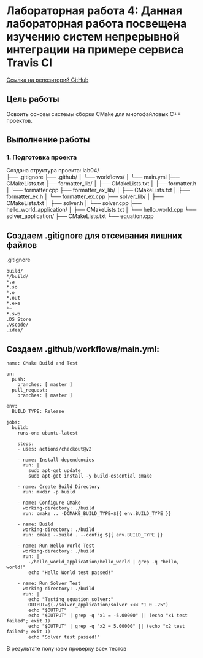 # Лабораторная работа 4: Данная лабораторная работа посвещена изучению систем непрерывной интеграции на примере сервиса Travis CI

[Ссылка на репозиторий GitHub](https://github.com/tyrtir/laba04)

## Цель работы
Освоить основы системы сборки CMake для многофайловых C++ проектов.

## Выполнение работы

### 1. Подготовка проекта

Создана структура проекта:
lab04/<br>
├── .gitignore
├── .github/
│   └── workflows/
│       └── main.yml
├── CMakeLists.txt
├── formatter_lib/
│   ├── CMakeLists.txt
│   ├── formatter.h
│   └── formatter.cpp
├── formatter_ex_lib/
│   ├── CMakeLists.txt
│   ├── formatter_ex.h
│   └── formatter_ex.cpp
├── solver_lib/
│   ├── CMakeLists.txt
│   ├── solver.h
│   └── solver.cpp
├── hello_world_application/
│   ├── CMakeLists.txt
│   └── hello_world.cpp
└── solver_application/
    ├── CMakeLists.txt
    └── equation.cpp
  
## Создаем .gitignore для отсеивания лишних файлов
.gitignore 
```
build/
*/build/
*.a
*.so
*.o
*.out
*.exe
*~
*.swp
.DS_Store
.vscode/
.idea/
```
## Создаем .github/workflows/main.yml:
```
name: CMake Build and Test

on:
  push:
    branches: [ master ]
  pull_request:
    branches: [ master ]

env:
  BUILD_TYPE: Release

jobs:
  build:
    runs-on: ubuntu-latest
    
    steps:
    - uses: actions/checkout@v2

    - name: Install dependencies
      run: |
        sudo apt-get update
        sudo apt-get install -y build-essential cmake

    - name: Create Build Directory
      run: mkdir -p build

    - name: Configure CMake
      working-directory: ./build
      run: cmake .. -DCMAKE_BUILD_TYPE=${{ env.BUILD_TYPE }}

    - name: Build
      working-directory: ./build
      run: cmake --build . --config ${{ env.BUILD_TYPE }}

    - name: Run Hello World Test
      working-directory: ./build
      run: |
        ./hello_world_application/hello_world | grep -q "hello, world!"
        echo "Hello World test passed!"

    - name: Run Solver Test
      working-directory: ./build
      run: |
        echo "Testing equation solver:"
        OUTPUT=$(./solver_application/solver <<< "1 0 -25")
        echo "$OUTPUT"
        echo "$OUTPUT" | grep -q "x1 = -5.00000" || (echo "x1 test failed"; exit 1)
        echo "$OUTPUT" | grep -q "x2 = 5.00000" || (echo "x2 test failed"; exit 1)
        echo "Solver test passed!"
```
В результате получаем проверку всех тестов 
